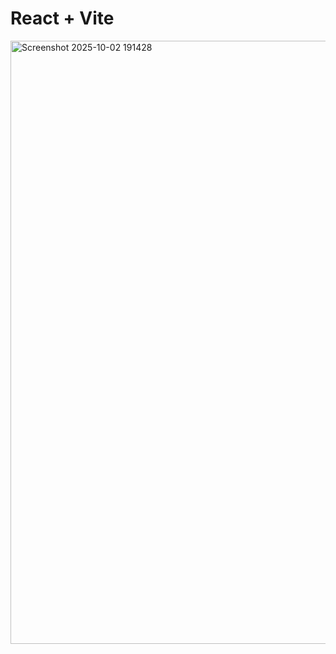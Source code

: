 # React + Vite

<img width="1907" height="965" alt="Screenshot 2025-10-02 191428" src="https://github.com/user-attachments/assets/7eac2119-24a1-422d-86ca-95f192233fd5" />
